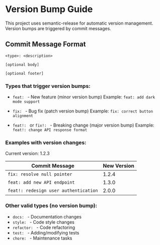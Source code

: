 # Version Bump Guide

This project uses semantic-release for automatic version management. Version bumps are triggered by commit messages.

## Commit Message Format

```
<type>: <description>

[optional body]

[optional footer]
```

### Types that trigger version bumps:

- `feat: ` - New feature (minor version bump)
  Example: `feat: add dark mode support`

- `fix: ` - Bug fix (patch version bump)
  Example: `fix: correct button alignment`

- `feat!: ` or `fix!: ` - Breaking change (major version bump)
  Example: `feat!: change API response format`

### Examples with version changes:

Current version: 1.2.3

| Commit Message | New Version |
|---------------|-------------|
| `fix: resolve null pointer` | 1.2.4 |
| `feat: add new API endpoint` | 1.3.0 |
| `feat!: redesign user authentication` | 2.0.0 |

### Other valid types (no version bump):
- `docs: ` - Documentation changes
- `style: ` - Code style changes
- `refactor: ` - Code refactoring
- `test: ` - Adding/modifying tests
- `chore: ` - Maintenance tasks
